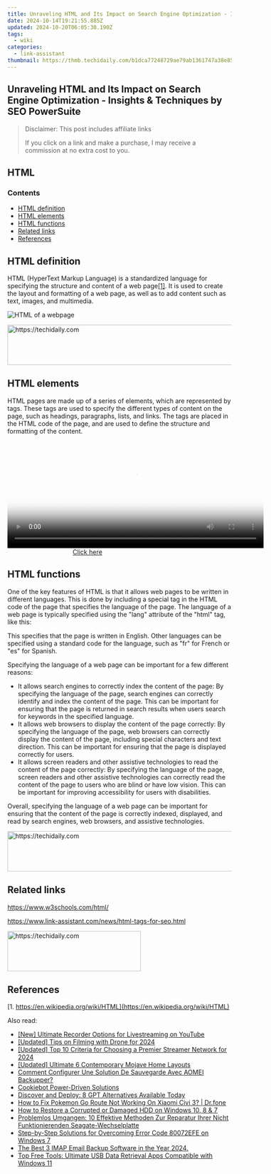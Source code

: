```yaml
---
title: Unraveling HTML and Its Impact on Search Engine Optimization - Insights & Techniques by SEO PowerSuite
date: 2024-10-14T19:21:55.885Z
updated: 2024-10-20T06:05:30.190Z
tags:
  - wiki
categories:
  - link-assistant
thumbnail: https://thmb.techidaily.com/b1dca77248729ae79ab1361747a38e85586597f7f453dbe6b343c97f8212615b.jpg
---
```


## Unraveling HTML and Its Impact on Search Engine Optimization - Insights & Techniques by SEO PowerSuite

>  Disclaimer: This post includes affiliate links
>
>  If you click on a link and make a purchase, I may receive a commission at no extra cost to you.
>

## HTML

### Contents

* [HTML definition](https://tools.techidaily.com/link-assistant/products/)
* [HTML elements](https://tools.techidaily.com/link-assistant/products/)
* [HTML functions](https://tools.techidaily.com/link-assistant/products/)
* [Related links](https://tools.techidaily.com/link-assistant/products/)
* [References](https://tools.techidaily.com/link-assistant/products/)

## HTML definition

HTML (HyperText Markup Language) is a standardized language for specifying the structure and content of a web page[\[1\]](https://tools.techidaily.com/link-assistant/products/). It is used to create the layout and formatting of a web page, as well as to add content such as text, images, and multimedia.

![HTML of a webpage](https://cdn1.link-assistant.com/thumbs/w1218-c1/upload/seowiki/posts/61/html.png)

<!-- affiliate ads begin -->
<a href="https://appsumo.8odi.net/c/5597632/2130870/7443" target="_top" id="2130870">
  <img src="//a.impactradius-go.com/display-ad/7443-2130870" border="0" alt="https://techidaily.com" width="728" height="90"/>
</a>
<img height="0" width="0" src="https://appsumo.8odi.net/i/5597632/2130870/7443" style="position:absolute;visibility:hidden;" border="0" />
<!-- affiliate ads end -->

## HTML elements

HTML pages are made up of a series of elements, which are represented by tags. These tags are used to specify the different types of content on the page, such as headings, paragraphs, lists, and links. The tags are placed in the HTML code of the page, and are used to define the structure and formatting of the content.

<!-- affiliate ads begin -->
<span id="1983573">
					<video width="576" height="240" style="cursor:pointer"
           poster="//a.impactradius-go.com/display-clicktoplayimage/1983573.png"
           onclick="if(!this.playClicked){this.play();this.setAttribute('controls',true);this.playClicked=true;}">
	   <source src="//a.impactradius-go.com/display-ad/22993-1983573">
	   <img src="//a.impactradius-go.com/display-clicktoplayimage/1983573.png" style="border: none; height: 100%; width: 100%; object-fit: contain">
	</video>
	<div style="width:360px;text-align:center"><a href="javascript:window.open(decodeURIComponent('https%3A%2F%2Fhomestyler.sjv.io%2Fc%2F5597632%2F1983573%2F22993'), '_blank');void(0);">Click here</a></div>
</span>
<img height="0" width="0" src="https://imp.pxf.io/i/5597632/1983573/22993" style="position:absolute;visibility:hidden;" border="0" />
<!-- affiliate ads end -->

## HTML functions

One of the key features of HTML is that it allows web pages to be written in different languages. This is done by including a special tag in the HTML code of the page that specifies the language of the page. The language of a web page is typically specified using the "lang" attribute of the "html" tag, like this:

<html lang="en">

This specifies that the page is written in English. Other languages can be specified using a standard code for the language, such as "fr" for French or "es" for Spanish.

Specifying the language of a web page can be important for a few different reasons:

* It allows search engines to correctly index the content of the page: By specifying the language of the page, search engines can correctly identify and index the content of the page. This can be important for ensuring that the page is returned in search results when users search for keywords in the specified language.
* It allows web browsers to display the content of the page correctly: By specifying the language of the page, web browsers can correctly display the content of the page, including special characters and text direction. This can be important for ensuring that the page is displayed correctly for users.
* It allows screen readers and other assistive technologies to read the content of the page correctly: By specifying the language of the page, screen readers and other assistive technologies can correctly read the content of the page to users who are blind or have low vision. This can be important for improving accessibility for users with disabilities.

Overall, specifying the language of a web page can be important for ensuring that the content of the page is correctly indexed, displayed, and read by search engines, web browsers, and assistive technologies.

<!-- affiliate ads begin -->
<a href="https://appsumo.8odi.net/c/5597632/2043638/7443" target="_top" id="2043638">
  <img src="//a.impactradius-go.com/display-ad/7443-2043638" border="0" alt="https://techidaily.com" width="728" height="90"/>
</a>
<img height="0" width="0" src="https://appsumo.8odi.net/i/5597632/2043638/7443" style="position:absolute;visibility:hidden;" border="0" />
<!-- affiliate ads end -->

## Related links

<https://www.w3schools.com/html/>

<https://www.link-assistant.com/news/html-tags-for-seo.html>

<!-- affiliate ads begin -->
<a href="https://aligracehair.sjv.io/c/5597632/1896555/19272" target="_top" id="1896555">
  <img src="//a.impactradius-go.com/display-ad/19272-1896555" border="0" alt="https://techidaily.com" width="300" height="90"/>
</a>
<img height="0" width="0" src="https://aligracehair.sjv.io/i/5597632/1896555/19272" style="position:absolute;visibility:hidden;" border="0" />
<!-- affiliate ads end -->

## References

[1. https://en.wikipedia.org/wiki/HTML](https://en.wikipedia.org/wiki/HTML)

<ins class="adsbygoogle"
     style="display:block"
     data-ad-format="autorelaxed"
     data-ad-client="ca-pub-7571918770474297"
     data-ad-slot="1223367746"></ins>

<ins class="adsbygoogle"
     style="display:block"
     data-ad-client="ca-pub-7571918770474297"
     data-ad-slot="8358498916"
     data-ad-format="auto"
     data-full-width-responsive="true"></ins>

<span class="atpl-alsoreadstyle">Also read:</span>
<div><ul>
<li><a href="https://facebook-video-footage.techidaily.com/new-ultimate-recorder-options-for-livestreaming-on-youtube/"><u>[New] Ultimate Recorder Options for Livestreaming on YouTube</u></a></li>
<li><a href="https://fox-http.techidaily.com/updated-tips-on-filming-with-drone-for-2024/"><u>[Updated] Tips on Filming with Drone for 2024</u></a></li>
<li><a href="https://fox-hovers.techidaily.com/updated-top-10-criteria-for-choosing-a-premier-streamer-network-for-2024/"><u>[Updated] Top 10 Criteria for Choosing a Premier Streamer Network for 2024</u></a></li>
<li><a href="https://digital-screen-recording.techidaily.com/updated-ultimate-6-contemporary-mojave-home-layouts/"><u>[Updated] Ultimate 6 Contemporary Mojave Home Layouts</u></a></li>
<li><a href="https://solve-luxury.techidaily.com/comment-configurer-une-solution-de-sauvegarde-avec-aomei-backupper/"><u>Comment Configurer Une Solution De Sauvegarde Avec AOMEI Backupper?</u></a></li>
<li><a href="https://some-guidance.techidaily.com/cookiebot-power-driven-solutions/"><u>Cookiebot Power-Driven Solutions</u></a></li>
<li><a href="https://tech-revival.techidaily.com/discover-and-deploy-8-gpt-alternatives-available-today/"><u>Discover and Deploy: 8 GPT Alternatives Available Today</u></a></li>
<li><a href="https://change-location.techidaily.com/how-to-fix-pokemon-go-route-not-working-on-xiaomi-civi-3-drfone-by-drfone-virtual-android/"><u>How to Fix Pokemon Go Route Not Working On Xiaomi Civi 3? | Dr.fone</u></a></li>
<li><a href="https://solve-luxury.techidaily.com/how-to-restore-a-corrupted-or-damaged-hdd-on-windows-10-8-and-7/"><u>How to Restore a Corrupted or Damaged HDD on Windows 10, 8 & 7</u></a></li>
<li><a href="https://solve-luxury.techidaily.com/problemlos-umgangen-10-effektive-methoden-zur-reparatur-ihrer-nicht-funktionierenden-seagate-wechselplatte/"><u>Problemlos Umgangen: 10 Effektive Methoden Zur Reparatur Ihrer Nicht Funktionierenden Seagate-Wechselplatte</u></a></li>
<li><a href="https://solve-luxury.techidaily.com/step-by-step-solutions-for-overcoming-error-code-80072efe-on-windows-7/"><u>Step-by-Step Solutions for Overcoming Error Code 80072EFE on Windows 7</u></a></li>
<li><a href="https://solve-luxury.techidaily.com/the-best-3-imap-email-backup-software-in-the-year-2024/"><u>The Best 3 IMAP Email Backup Software in the Year 2024.</u></a></li>
<li><a href="https://solve-luxury.techidaily.com/top-free-tools-ultimate-usb-data-retrieval-apps-compatible-with-windows-11/"><u>Top Free Tools: Ultimate USB Data Retrieval Apps Compatible with Windows 11</u></a></li>
</ul></div>

